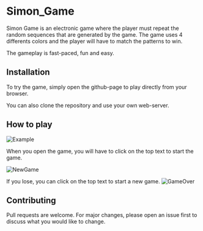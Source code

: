 # Simon_Game

Simon Game is an electronic game where the player must repeat the random sequences that are generated by the game. The game uses 4 differents colors and the player will have to match the patterns to win.

The gameplay is fast-paced, fun and easy.

## Installation

To try the game, simply open the github-page to play directly from your browser.

You can also clone the repository and use your own web-server.

## How to play
![Example](https://raw.githubusercontent.com/Ronqn/Simon_game/main/images/Example.png)

When you open the game, you will have to click on the top text to start the game.

![NewGame](https://raw.githubusercontent.com/Ronqn/Simon_game/main/images/NewGame.png)

If you lose, you can click on the top text to start a new game.
![GameOver](https://raw.githubusercontent.com/Ronqn/Simon_game/main/images/GameOver.png)

## Contributing
Pull requests are welcome. For major changes, please open an issue first to discuss what you would like to change.

